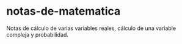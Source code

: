 # notas-de-matematica
Notas de cálculo de varias variables reales, cálculo de una variable compleja y probabilidad.

